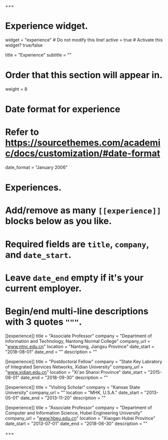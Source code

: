+++
# Experience widget.
widget = "experience"  # Do not modify this line!
active = true  # Activate this widget? true/false

title = "Experience"
subtitle = ""

# Order that this section will appear in.
weight = 8

# Date format for experience
#   Refer to https://sourcethemes.com/academic/docs/customization/#date-format
date_format = "January 2006"

# Experiences.
#   Add/remove as many `[[experience]]` blocks below as you like.
#   Required fields are `title`, `company`, and `date_start`.
#   Leave `date_end` empty if it's your current employer.
#   Begin/end multi-line descriptions with 3 quotes `"""`.


[[experience]]
  title = "Associate Professor"
  company = "Department of Information and Technology, Nantong Normal College"
  company_url = "www.ntnc.edu.cn"
  location = "Nantong, Jiangsu Province"
  date_start = "2018-08-01"
  date_end = ""
  description = ""

[[experience]]
  title = "Postdoctoral Fellow"
  company = "State Key Labratory of Integrated Services Networks,  Xidian University"
  company_url = "www.xidian.edu.cn"
  location = "Xi'an Shanxi Province"
  date_start = "2015-08-01"
  date_end = "2018-09-30"
  description = ""

[[experience]]
  title = "Visiting Scholar"
  company = "Kansas State University"
  company_url = ""
  location = "MHK, U.S.A."
  date_start = "2013-05-01"
  date_end = "2013-11-20"
  description = ""

[[experience]]
  title = "Associate Professor"
  company = "Department of Computer and Information Science, Hubei Engineering University"
  company_url = "www.hbeu.edu.cn"
  location = "Xiaogan Hubei Province"
  date_start = "2013-07-01"
  date_end = "2018-06-30"
  description = ""
 



+++

